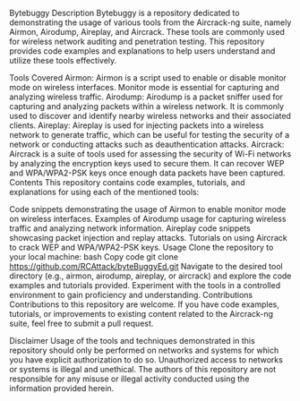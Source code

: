 
Bytebuggy
Description
Bytebuggy is a repository dedicated to demonstrating the usage of various tools from the Aircrack-ng suite, namely Airmon, Airodump, Aireplay, and Aircrack. These tools are commonly used for wireless network auditing and penetration testing. This repository provides code examples and explanations to help users understand and utilize these tools effectively.

Tools Covered
Airmon: Airmon is a script used to enable or disable monitor mode on wireless interfaces. Monitor mode is essential for capturing and analyzing wireless traffic.
Airodump: Airodump is a packet sniffer used for capturing and analyzing packets within a wireless network. It is commonly used to discover and identify nearby wireless networks and their associated clients.
Aireplay: Aireplay is used for injecting packets into a wireless network to generate traffic, which can be useful for testing the security of a network or conducting attacks such as deauthentication attacks.
Aircrack: Aircrack is a suite of tools used for assessing the security of Wi-Fi networks by analyzing the encryption keys used to secure them. It can recover WEP and WPA/WPA2-PSK keys once enough data packets have been captured.
Contents
This repository contains code examples, tutorials, and explanations for using each of the mentioned tools:

Code snippets demonstrating the usage of Airmon to enable monitor mode on wireless interfaces.
Examples of Airodump usage for capturing wireless traffic and analyzing network information.
Aireplay code snippets showcasing packet injection and replay attacks.
Tutorials on using Aircrack to crack WEP and WPA/WPA2-PSK keys.
Usage
Clone the repository to your local machine:
bash
Copy code
git clone https://github.com/RCAttack/byteBuggyEd.git
Navigate to the desired tool directory (e.g., airmon, airodump, aireplay, or aircrack) and explore the code examples and tutorials provided.
Experiment with the tools in a controlled environment to gain proficiency and understanding.
Contributions
Contributions to this repository are welcome. If you have code examples, tutorials, or improvements to existing content related to the Aircrack-ng suite, feel free to submit a pull request.


Disclaimer
Usage of the tools and techniques demonstrated in this repository should only be performed on networks and systems for which you have explicit authorization to do so. Unauthorized access to networks or systems is illegal and unethical. The authors of this repository are not responsible for any misuse or illegal activity conducted using the information provided herein.

